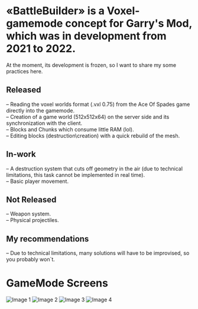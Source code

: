 # «BattleBuilder» is a Voxel-gamemode concept for Garry's Mod, which was in development from 2021 to 2022. 
At the moment, its development is frozen, so I want to share my some practices here.  

## Released 
– Reading the voxel worlds format (.vxl 0.75) from the Ace Of Spades game directly into the gamemode.  
– Creation of a game world (512x512x64) on the server side and its synchronization with the client.  
– Blocks and Chunks which consume little RAM (lol).  
– Editing blocks (destruction\creation) with a quick rebuild of the mesh.  

## In-work
– A destruction system that cuts off geometry in the air (due to technical limitations, this task cannot be implemented in real time).  
– Basic player movement.  

## Not Released
– Weapon system.  
– Physical projectiles.  

## My recommendations
– Due to technical limitations, many solutions will have to be improvised, so you probably won`t.  

<html>
<body>
    <h1>GameMode Screens</h1>
    <div>
        <img src="https://steamuserimages-a.akamaihd.net/ugc/1911233378207744351/DA1D4635B0A9D2C40AE7666CFD9E26D3D1110D8A/?imw=5000&imh=5000&ima=fit&impolicy=Letterbox&imcolor=%23000000&letterbox=false" alt="Image 1">
        <img src="https://steamuserimages-a.akamaihd.net/ugc/1911233378207743646/7FFD4310ECEFF53EFBEA315AEB86F392A0D7FB3C/?imw=5000&imh=5000&ima=fit&impolicy=Letterbox&imcolor=%23000000&letterbox=false" alt="Image 2">
        <img src="https://steamuserimages-a.akamaihd.net/ugc/1899973303325325555/573AC19A817F6BBA5306CC6403A0845DE376CF15/?imw=5000&imh=5000&ima=fit&impolicy=Letterbox&imcolor=%23000000&letterbox=false" alt="Image 3">
        <img src="https://steamuserimages-a.akamaihd.net/ugc/1899973303325326183/36471834DA62D228A0671F8256F4281FA2EDBF67/?imw=5000&imh=5000&ima=fit&impolicy=Letterbox&imcolor=%23000000&letterbox=false" alt="Image 4">
    </div>
</body>
</html>
